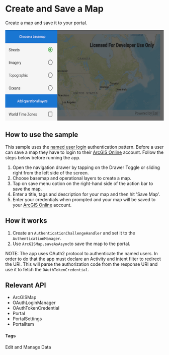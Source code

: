 # Create and Save a Map
Create a map and save it to your portal.

![Create and Save a Map App](create-save-map.png)

## How to use the sample
This sample uses the [named user login](https://developers.arcgis.com/authentication/#named-user-login) authentication pattern. Before a user can save a map they have to login to their [ArcGIS Online](https://www.arcgis.com/) account. Follow the steps below before running the app.  

1. Open the navigation drawer by tapping on the Drawer Toggle or sliding right from the left side of the screen. 
1. Choose basemap and operational layers to create a map. 
1. Tap on save menu option on the right-hand side of the action bar to save the map.
1. Enter a title, tags and description for your map and then hit 'Save Map'.
1. Enter your credentials when prompted and your map will be saved to your [ArcGIS Online](https://www.arcgis.com/) account.

## How it works
1. Create an `AuthenticationChallengeHandler` and set it to the `AuthenticationManager`.
1. Use `ArcGISMap.saveAsAsync`to save the map to the portal.

NOTE: The app uses OAuth2 protocol to authenticate the named users.  In order to do that the app must declare an Activity and intent filter to redirect the URI. This will parse the authorization code from the response URI and use it to fetch the `OAuthTokenCredential`.

## Relevant API
* ArcGISMap
* OAuthLoginManager
* OAuthTokenCredential
* Portal
* PortalSettings
* PortalItem

#### Tags
Edit and Manage Data
